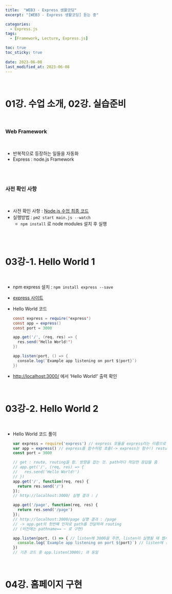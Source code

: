```yaml
---
title:  "WEB3 - Express 생활코딩"
excerpt: "[WEB3 - Express 생활코딩] 듣는 중"

categories:
  - Express.js
tags:
  - [Framework, Lecture, Express.js]

toc: true
toc_sticky: true
 
date: 2023-06-08
last_modified_at: 2023-06-08
---
```


<br>

# **01강. 수업 소개, 02강. 실습준비**

<br>

### **Web Framework**

<br>

- 반복적으로 등장하는 일들을 자동화
- Express : node.js Framework

<br>
<br>

### **사전 확인 사항**

<br>

- 사전 확인 사항 : [Node.js 수업 최종 코드](https://github.com/web-n/Nodejs)
- 실행방법 : `pm2 start main.js --watch`
  - `npm install` 로 node modules 설치 후 실행

<br>
<br>

# **03강-1. Hello World 1**

<br>

- npm express 설치 : `npm install express --save`
- [express 사이트](https://expressjs.com/)
- Hello World 코드
    
    ```java
    const express = require('express')
    const app = express()
    const port = 3000
    
    app.get('/', (req, res) => {
      res.send('Hello World!')
    })
    
    app.listen(port, () => {
      console.log(`Example app listening on port ${port}`)
    })
    ```
    
- [http://localhost:3000/](http://localhost:3000/) 에서 ‘Hello World!’ 출력 확인

<br>

# **03강-2. Hello World 2**

<br>

- Hello World 코드 풀이
    
    ```jsx
    var express = require('express') // express 모듈을 express라는 이름으로 load
    var app = express() // express를 함수처럼 호출(-> express는 함수!) resturn된 값을 app에 넣음. app은 Application 객체
    const port = 3000
    
    // get : route, routing을 함. 방향을 잡는 것. path마다 적당한 응답을 줌
    // app.get('/', (req, res) => {
    //   res.send('Hello World!')
    // })
    app.get('/', function(req, res) {
      return res.send('/')
    });
    // http://localhost:3000/ 실행 결과 : /
    
    app.get('/page', function(req, res) {
      return res.send('/page')
    });
    // http://localhost:3000/page 실행 결과 : /page
    // -> app.get의 첫번째 인자로 path를 전달하여 routing
    // (이전에는 pathname== ~ 로 구현)
    
    app.listen(port, () => { // listen에 3000을 주면, listen이 실행될 때 웹서버가 실행됨
      console.log(`Example app listening on port ${port}`) // listen에 성공하면 실행
    })
    // 기존 코드 중 app.listen(3000); 과 동일
    ```
    
<br>

# **04강. 홈페이지 구현**